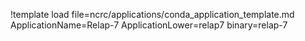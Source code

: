 !template load file=ncrc/applications/conda_application_template.md ApplicationName=Relap-7 ApplicationLower=relap7 binary=relap-7
